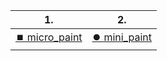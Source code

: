 | 1. | 2. |
|-----|-----|
|[⏹️ micro_paint](https://github.com/Ysoroko/exams_42/tree/master/exam_rank03/micro_paint) | [⏺️ mini_paint](https://github.com/Ysoroko/exams_42/tree/master/exam_rank03/mini_paint)|
